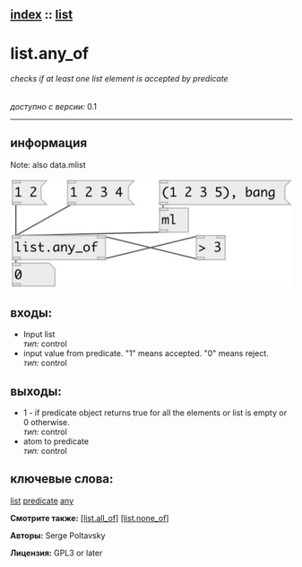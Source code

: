 [index](index.html) :: [list](category_list.html)
---

# list.any_of

###### checks if at least one list element is accepted by predicate

*доступно с версии:* 0.1

---


## информация
Note: also data.mlist


[![example](../examples/img/list.any_of.jpg)](../examples/pd/list.any_of.pd)









## входы:

* Input list<br>
_тип:_ control
* input value from predicate. &#34;1&#34; means accepted. &#34;0&#34; means reject.<br>
_тип:_ control



## выходы:

* 1 - if predicate object returns true for all the elements or list is empty or 0 otherwise.<br>
_тип:_ control
* atom to predicate<br>
_тип:_ control



## ключевые слова:

[list](keywords/list.html)
[predicate](keywords/predicate.html)
[any](keywords/any.html)



**Смотрите также:**
[\[list.all_of\]](list.all_of.html)
[\[list.none_of\]](list.none_of.html)




**Авторы:** Serge Poltavsky




**Лицензия:** GPL3 or later





